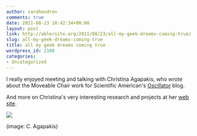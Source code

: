```yaml
---
author: sarahendren
comments: true
date: 2011-08-23 18:42:34+00:00
layout: post
link: http://ablersite.org/2011/08/23/all-my-geek-dreams-coming-true/
slug: all-my-geek-dreams-coming-true
title: all my geek dreams coming true
wordpress_id: 2100
categories:
- Uncategorized
---
```


I really enjoyed meeting and talking with Christina Agapakis, who wrote about the Moveable Chair work for Scientific American's [Oscillator](http://blogs.scientificamerican.com/oscillator/2011/08/23/editing-the-city/) blog.

And more on Christina's very interesting research and projects at her [web site](http://www.agapakis.com/index.html).

[![](http://ablersite.files.wordpress.com/2011/08/straining.jpg)](http://ablersite.files.wordpress.com/2011/08/straining.jpg)

(image: C. Agapakis)
